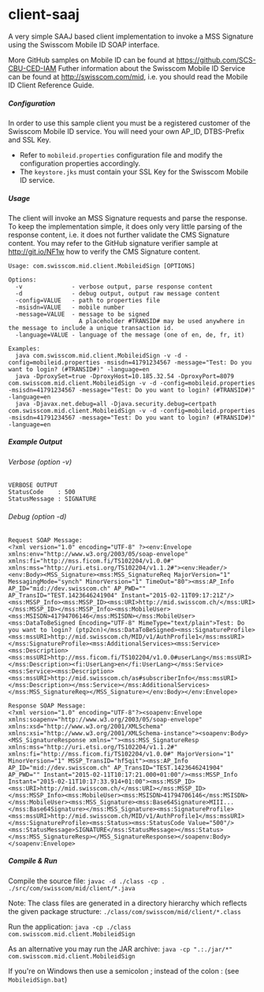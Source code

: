 # client-saaj
A very simple SAAJ based client implementation to invoke a MSS Signature using the Swisscom Mobile ID SOAP interface. 

More GitHub samples on Mobile ID can be found at https://github.com/SCS-CBU-CED-IAM
Futher information about the Swisscom Mobile ID Service can be found at http://swisscom.com/mid, i.e. you should read the Mobile ID Client Reference Guide.

##### Configuration
In order to use this sample client you must be a registered customer of the Swisscom Mobile ID service. 
You will need your own AP_ID, DTBS-Prefix and SSL Key.

- Refer to `mobileid.properties` configuration file and modify the configuration properties accordingly.
- The `keystore.jks` must contain your SSL Key for the Swisscom Mobile ID service.

##### Usage

The client will invoke an MSS Signature requests and parse the response. To keep the implementation simple,
it does only very little parsing of the response content, i.e. it does not further validate the CMS Signature content.
You may refer to the GitHub signature verifier sample at http://git.io/NF1w how to verify the CMS Signature content.

```
Usage: com.swisscom.mid.client.MobileidSign [OPTIONS]

Options:
  -v              - verbose output, parse response content
  -d              - debug output, output raw message content
  -config=VALUE   - path to properties file
  -msisdn=VALUE   - mobile number
  -message=VALUE  - message to be signed
                    A placeholder #TRANSID# may be used anywhere in the message to include a unique transaction id.
  -language=VALUE - language of the message (one of en, de, fr, it)

Examples:
  java com.swisscom.mid.client.MobileidSign -v -d -config=mobileid.properties -msisdn=41791234567 -message="Test: Do you want to login? (#TRANSID#)" -language=en
  java -DproxySet=true -DproxyHost=10.185.32.54 -DproxyPort=8079 com.swisscom.mid.client.MobileidSign -v -d -config=mobileid.properties -msisdn=41791234567 -message="Test: Do you want to login? (#TRANSID#)" -language=en
  java -Djavax.net.debug=all -Djava.security.debug=certpath com.swisscom.mid.client.MobileidSign -v -d -config=mobileid.properties -msisdn=41791234567 -message="Test: Do you want to login? (#TRANSID#)" -language=en
```

##### Example Output

###### Verbose (option -v)

```
VERBOSE OUTPUT
StatusCode    : 500
StatusMessage : SIGNATURE
```

###### Debug (option -d)

```
Request SOAP Message:
<?xml version="1.0" encoding="UTF-8" ?><env:Envelope xmlns:env="http://www.w3.org/2003/05/soap-envelope" xmlns:fi="http://mss.ficom.fi/TS102204/v1.0.0#" xmlns:mss="http://uri.etsi.org/TS102204/v1.1.2#"><env:Header/><env:Body><MSS_Signature><mss:MSS_SignatureReq MajorVersion="1" MessagingMode="synch" MinorVersion="1" TimeOut="80"><mss:AP_Info AP_ID="mid://dev.swisscom.ch" AP_PWD="" AP_TransID="TEST.1423646241904" Instant="2015-02-11T09:17:21Z"/><mss:MSSP_Info><mss:MSSP_ID><mss:URI>http://mid.swisscom.ch/</mss:URI></mss:MSSP_ID></mss:MSSP_Info><mss:MobileUser><mss:MSISDN>41794706146</mss:MSISDN></mss:MobileUser><mss:DataToBeSigned Encoding="UTF-8" MimeType="text/plain">Test: Do you want to login? (ptp2cn)</mss:DataToBeSigned><mss:SignatureProfile><mss:mssURI>http://mid.swisscom.ch/MID/v1/AuthProfile1</mss:mssURI></mss:SignatureProfile><mss:AdditionalServices><mss:Service><mss:Description><mss:mssURI>http://mss.ficom.fi/TS102204/v1.0.0#userLang</mss:mssURI></mss:Description><fi:UserLang>en</fi:UserLang></mss:Service><mss:Service><mss:Description><mss:mssURI>http://mid.swisscom.ch/as#subscriberInfo</mss:mssURI></mss:Description></mss:Service></mss:AdditionalServices></mss:MSS_SignatureReq></MSS_Signature></env:Body></env:Envelope>

Response SOAP Message:
<?xml version="1.0" encoding="UTF-8"?><soapenv:Envelope xmlns:soapenv="http://www.w3.org/2003/05/soap-envelope" xmlns:xsd="http://www.w3.org/2001/XMLSchema" xmlns:xsi="http://www.w3.org/2001/XMLSchema-instance"><soapenv:Body><MSS_SignatureResponse xmlns=""><mss:MSS_SignatureResp xmlns:mss="http://uri.etsi.org/TS102204/v1.1.2#" xmlns:fi="http://mss.ficom.fi/TS102204/v1.0.0#" MajorVersion="1" MinorVersion="1" MSSP_TransID="hf5qit"><mss:AP_Info AP_ID="mid://dev.swisscom.ch" AP_TransID="TEST.1423646241904" AP_PWD="" Instant="2015-02-11T10:17:21.000+01:00"/><mss:MSSP_Info Instant="2015-02-11T10:17:33.914+01:00"><mss:MSSP_ID><mss:URI>http://mid.swisscom.ch/</mss:URI></mss:MSSP_ID></mss:MSSP_Info><mss:MobileUser><mss:MSISDN>41794706146</mss:MSISDN></mss:MobileUser><mss:MSS_Signature><mss:Base64Signature>MIII...</mss:Base64Signature></mss:MSS_Signature><mss:SignatureProfile><mss:mssURI>http://mid.swisscom.ch/MID/v1/AuthProfile1</mss:mssURI></mss:SignatureProfile><mss:Status><mss:StatusCode Value="500"/><mss:StatusMessage>SIGNATURE</mss:StatusMessage></mss:Status></mss:MSS_SignatureResp></MSS_SignatureResponse></soapenv:Body></soapenv:Envelope>
```

##### Compile & Run

Compile the source file: `javac -d ./class -cp . ./src/com/swisscom/mid/client/*.java`

Note: The class files are generated in a directory hierarchy which reflects the given package structure: `./class/com/swisscom/mid/client/*.class`

Run the application: `java -cp ./class com.swisscom.mid.client.MobileidSign`

As an alternative you may run the JAR archive: `java -cp ".:./jar/*" com.swisscom.mid.client.MobileidSign`

If you're on Windows then use a semicolon ; instead of the colon : (see `MobileidSign.bat`)
